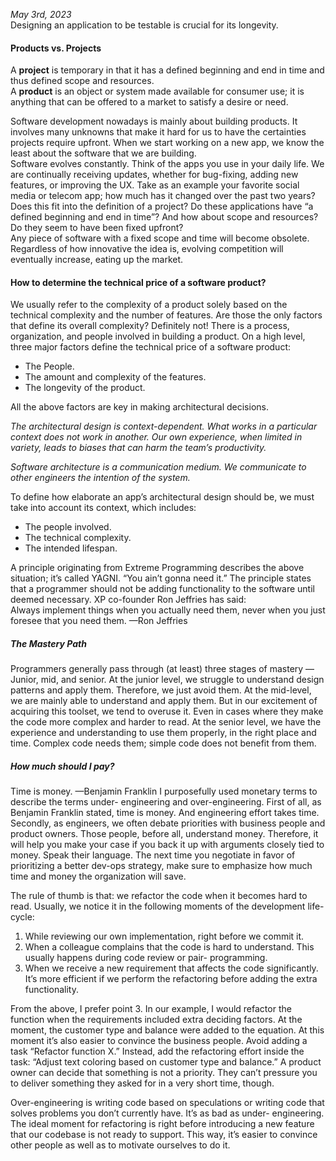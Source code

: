*May 3rd, 2023*  
Designing an application to be testable is crucial for its longevity.
#### Products vs. Projects
A **project** is temporary in that it has a defined beginning and end in time and thus defined scope and resources.  
A **product** is an object or system made available for consumer use; it is anything that can be offered to a market to satisfy a desire or need.
  
Software development nowadays is mainly about building products. It involves many unknowns that make it hard for us to have the certainties projects require upfront.   When we start working on a new app, we know the least about the software that we are building.  
Software evolves constantly. Think of the apps you use in your daily life. We are continually receiving updates, whether for bug-fixing, adding new features, or improving the UX. Take as an example your favorite social media or telecom app; how much has it changed over the past two years? Does this fit into the definition of a project? Do these applications have “a defined beginning and end in time”? And how about scope and resources? Do they seem to have been fixed upfront?  
Any piece of software with a fixed scope and time will become obsolete. Regardless of how innovative the idea is, evolving competition will eventually increase, eating up the market.  
  
#### How to determine the technical price of a software product?
We usually refer to the complexity of a product solely based on the technical complexity and the number of features. Are those the only factors that define its overall complexity? Definitely not! There is a process, organization, and people involved in building a product. On a high level, three major factors define the technical price of a software product:  
- The People.
- The amount and complexity of the features.
- The longevity of the product.  
  
All the above factors are key in making architectural decisions.  
  
*The architectural design is context-dependent. What works in a particular context does not work in another. Our own experience, when limited in variety, leads to biases that can harm the team’s productivity.*
  
*Software architecture is a communication medium. We communicate to other engineers the intention of the system.*

To define how elaborate an app’s architectural design should be, we must take into account its context, which includes:  
- The people involved.
- The technical complexity. 
- The intended lifespan.
  
A principle originating from Extreme Programming describes the above situation; it’s called YAGNI. “You ain’t gonna need it.” The principle states that a programmer should not be adding functionality to the software until deemed necessary. XP co-founder Ron Jeffries has said:  
Always implement things when you actually need them, never when you just foresee that you need them. —Ron Jeffries
  
##### The Mastery Path
Programmers generally pass through (at least) three stages of mastery —Junior, mid, and senior. At the junior level, we struggle to understand design patterns and apply them. Therefore, we just avoid them. At the mid-level, we are mainly able to understand and apply them. But in our excitement of acquiring this toolset, we tend to overuse it. Even in cases where they make the code more complex and harder to read. At the senior level, we have the experience and understanding to use them properly, in the right place and time. Complex code needs them; simple code does not benefit from them.

##### How much should I pay?
Time is money. —Benjamin Franklin
I purposefully used monetary terms to describe the terms under- engineering and over-engineering. First of all, as Benjamin Franklin stated, time is money. And engineering effort takes time. Secondly, as engineers, we often debate priorities with business people and product owners. Those people, before all, understand money. Therefore, it will help you make your case if you back it up with arguments closely tied to money. Speak their language. The next time you negotiate in favor of prioritizing a better dev-ops strategy, make sure to emphasize how much time and money the organization will save.
  
The rule of thumb is that: we refactor the code when it becomes hard to read. Usually, we notice it in the following moments of the development life-cycle:
1. While reviewing our own implementation, right before we commit it.
2. When a colleague complains that the code is hard to understand. This usually happens during code review or pair- programming.  
3. When we receive a new requirement that affects the code significantly. It’s more efficient if we perform the refactoring before adding the extra functionality.
  
From the above, I prefer point 3. In our example, I would refactor the function when the requirements included extra deciding factors. At the moment, the customer type and balance were added to the equation. At this moment it’s also easier to convince the business people. Avoid adding a task “Refactor function X.” Instead, add the refactoring effort inside the task: “Adjust text coloring based on customer type and balance.” A product owner can decide that something is not a priority. They can’t pressure you to deliver something they asked for in a very short time, though.

Over-engineering is writing code based on speculations or writing code that solves problems you don’t currently have. It’s as bad as under- engineering.  
The ideal moment for refactoring is right before introducing a new feature that our codebase is not ready to support. This way, it’s easier to convince other people as well as to motivate ourselves to do it.
